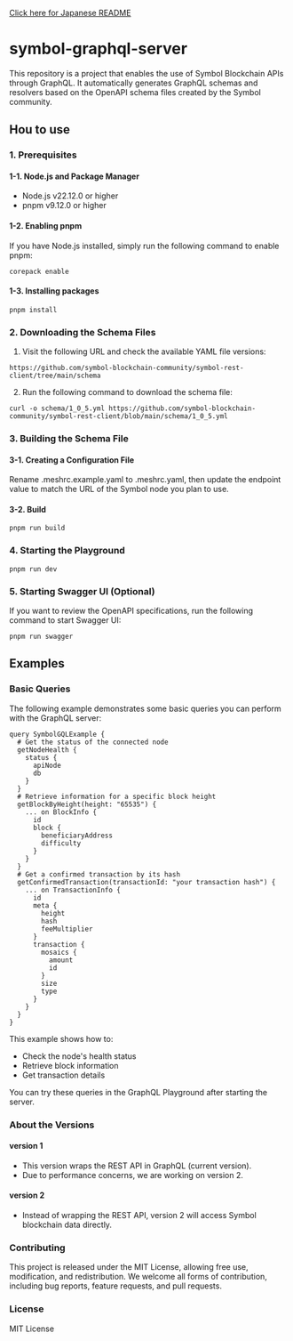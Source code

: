 [Click here for Japanese README](README_ja.md)

# symbol-graphql-server

This repository is a project that enables the use of Symbol Blockchain APIs through GraphQL.
It automatically generates GraphQL schemas and resolvers based on the OpenAPI schema files created by the Symbol community.

## Hou to use
### 1. Prerequisites
#### 1-1. Node.js and Package Manager
- Node.js v22.12.0 or higher
- pnpm v9.12.0 or higher

#### 1-2. Enabling pnpm
If you have Node.js installed, simply run the following command to enable pnpm:
```
corepack enable
```

#### 1-3. Installing packages
```
pnpm install
```

### 2. Downloading the Schema Files

1. Visit the following URL and check the available YAML file versions:

`https://github.com/symbol-blockchain-community/symbol-rest-client/tree/main/schema`

2. Run the following command to download the schema file:

```
curl -o schema/1_0_5.yml https://github.com/symbol-blockchain-community/symbol-rest-client/blob/main/schema/1_0_5.yml
```

### 3. Building the Schema File

#### 3-1. Creating a Configuration File
Rename .meshrc.example.yaml to .meshrc.yaml, then update the endpoint value to match the URL of the Symbol node you plan to use.

#### 3-2. Build
```
pnpm run build
```

### 4. Starting the Playground

```
pnpm run dev
```

### 5. Starting Swagger UI (Optional)
If you want to review the OpenAPI specifications, run the following command to start Swagger UI:

```
pnpm run swagger
```

## Examples
### Basic Queries
The following example demonstrates some basic queries you can perform with the GraphQL server:

```
query SymbolGQLExample {
  # Get the status of the connected node
  getNodeHealth {
    status {
      apiNode
      db
    }
  }
  # Retrieve information for a specific block height
  getBlockByHeight(height: "65535") {
    ... on BlockInfo {
      id
      block {
        beneficiaryAddress
        difficulty
      }
    }
  }
  # Get a confirmed transaction by its hash
  getConfirmedTransaction(transactionId: "your transaction hash") {
    ... on TransactionInfo {
      id
      meta {
        height
        hash
        feeMultiplier
      }
      transaction {
        mosaics {
          amount
          id
        }
        size
        type
      }
    }
  }
}
```

This example shows how to:
- Check the node's health status
- Retrieve block information
- Get transaction details

You can try these queries in the GraphQL Playground after starting the server.

### About the Versions

#### version 1
- This version wraps the REST API in GraphQL (current version).
- Due to performance concerns, we are working on version 2.

#### version 2
- Instead of wrapping the REST API, version 2 will access Symbol blockchain data directly.


### Contributing
This project is released under the MIT License, allowing free use, modification, and redistribution.
We welcome all forms of contribution, including bug reports, feature requests, and pull requests.

### License
MIT License